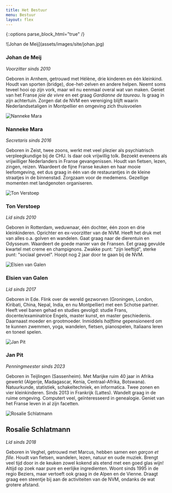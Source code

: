 ```yaml
---
title: Het Bestuur
menu: Bestuur
layout: flex
---
```


{::options parse_block_html="true" /}

<div class="bestuurslid">
![Johan de Meij](assets/images/site/johan.jpg)

### Johan de Meij

_Voorzitter sinds 2010_

Geboren in Arnhem, getrouwd met Hélène, drie kinderen en één kleinkind. Houdt van sporten (bridge), doe-het-zelven en andere helpen. Neemt soms teveel hooi op zijn vork, maar wil nu eenmaal overal wat van maken. Geniet van het Franse _joie de vivre_ en eet graag _Gardianne de taureau_. Is graag in zijn achtertuin.
Zorgen dat de NVM een vereniging blijft waarin Nederlandsetaligen in Montpellier en omgeving zich thuisvoelen

</div>
<div class="bestuurslid">

![Nanneke Mara](assets/images/site/nanne.jpg)

### Nanneke Mara

_Secretaris sinds 2016_

Geboren in Zeist, twee zoons, werkt met veel plezier als psychiatrisch verpleegkundige bij de CHU. Is daar ook vrijwillig tolk. Bezoekt eveneens als vrijwilliger Nederlanders in Franse gevangenissen. Houdt van fietsen, lezen, zingen, reizen. Waardeert de fijne Franse keuken en haar mooie leefomgeving, eet dus graag in één van de restaurantjes in de kleine straatjes in de binnenstad. Zorgzaam voor de medemens. Gezellige momenten met landgenoten organiseren.

</div>
<div class="bestuurslid">

![Ton Verstoep](assets/images/site/ton.jpg)

### Ton Verstoep

_Lid sinds 2010_

Geboren in Rotterdam, weduwnaar, één dochter, één zoon en drie kleinkinderen. Oprichter en ex-voorzitter van de NVM. Heeft het druk met van alles o.a. golven en wandelen. Gaat graag naar de dierentuin en Odysseum. Waardeert de goede manier van de Fransen. Eet graag gevulde kwartel met creme en champignons. Zwakke punt: "zijn leeftijd", sterke punt: "sociaal gevoel". Hoopt nog 2 jaar door te gaan bij de NVM.

</div>
<div class="bestuurslid">

![Elsien van Galen](assets/images/site/elsien.jpg)

### Elsien van Galen

_Lid sinds 2017_

Geboren in Ede. Flink over de wereld gezworven (Groningen, London, Kiribati, China, Nepal, India, en nu Montpellier) met een Schotse partner. Heeft veel banen gehad en studies gevolgd: studie Frans, docente/examinatrice Engels, master kunst, en master geschiedenis. Daarnaast moeder en grootmoeder. Inmiddels _halftime_ gepensioneerd om te kunnen zwemmen, yoga, wandelen, fietsen, pianospelen, Italiaans leren en toneel spelen.

</div>
<div class="bestuurslid">

![Jan Pit](assets/images/site/jan.jpg)

### Jan Pit

_Penningmeester sinds 2023_

Geboren in Teijlingen (Sassenheim). Met Marijke ruim 40 jaar in Afrika gewerkt (Algerije, Madagascar, Kenia, Centraal-Afrika, Botswana). Natuurkunde, statistiek, schakeltechniek, en informatica. Twee zonen en vier kleinkinderen. Sinds 2013 in Frankrijk (Lattes). Wandelt graag in de ruime omgeving. Computert veel, geïnteresseerd in genealogie. Geniet van het Franse leven in al zijn facetten.

</div>
<div class="bestuurslid">

![Rosalie Schlatmann](assets/images/site/rosalie.jpg)

## Rosalie Schlatmann

_Lid sinds 2018_

Geboren in Veghel, getrouwd met Marcus, hebben samen een _garçon et fille_. Houdt van fietsen, wandelen, lezen, natuur en oude muziek. Brengt veel tijd door in de keuken zowel kokend als etend met een goed glas wijn! Altijd op zoek naar pure en eerlijke ingredienten. Woont sinds 1995 in de regio Beziers, maar vertoeft ook graag in de Alpen en de Vienne. Draagt graag een steentje bij aan de activiteiten van de NVM, ondanks de wat grotere afstand.

</div>
